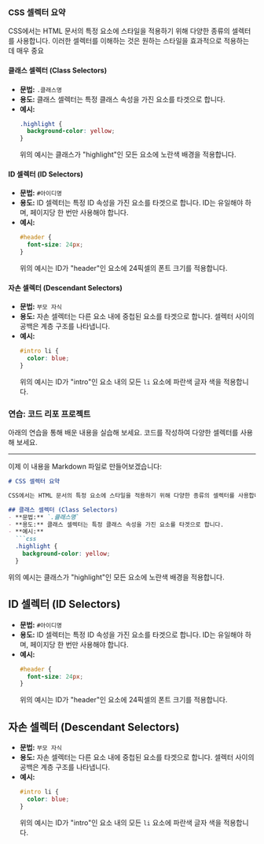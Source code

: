 
### CSS 셀렉터 요약

CSS에서는 HTML 문서의 특정 요소에 스타일을 적용하기 위해 다양한 종류의 셀렉터를 사용합니다. 이러한 셀렉터를 이해하는 것은 원하는 스타일을 효과적으로 적용하는 데 매우 중요

#### 클래스 셀렉터 (Class Selectors)
- **문법:** `.클래스명`
- **용도:** 클래스 셀렉터는 특정 클래스 속성을 가진 요소를 타겟으로 합니다.
- **예시:**
  ```css
  .highlight {
    background-color: yellow;
  }
  ```
  위의 예시는 클래스가 "highlight"인 모든 요소에 노란색 배경을 적용합니다.

#### ID 셀렉터 (ID Selectors)
- **문법:** `#아이디명`
- **용도:** ID 셀렉터는 특정 ID 속성을 가진 요소를 타겟으로 합니다. ID는 유일해야 하며, 페이지당 한 번만 사용해야 합니다.
- **예시:**
  ```css
  #header {
    font-size: 24px;
  }
  ```
  위의 예시는 ID가 "header"인 요소에 24픽셀의 폰트 크기를 적용합니다.

#### 자손 셀렉터 (Descendant Selectors)
- **문법:** `부모 자식`
- **용도:** 자손 셀렉터는 다른 요소 내에 중첩된 요소를 타겟으로 합니다. 셀렉터 사이의 공백은 계층 구조를 나타냅니다.
- **예시:**
  ```css
  #intro li {
    color: blue;
  }
  ```
  위의 예시는 ID가 "intro"인 요소 내의 모든 `li` 요소에 파란색 글자 색을 적용합니다.

### 연습: 코드 리포 프로젝트

아래의 연습을 통해 배운 내용을 실습해 보세요. 코드를 작성하여 다양한 셀렉터를 사용해 보세요.

---

이제 이 내용을 Markdown 파일로 만들어보겠습니다:

```markdown
# CSS 셀렉터 요약

CSS에서는 HTML 문서의 특정 요소에 스타일을 적용하기 위해 다양한 종류의 셀렉터를 사용합니다. 이러한 셀렉터를 이해하는 것은 원하는 스타일을 효과적으로 적용하는 데 매우 중요합니다.

## 클래스 셀렉터 (Class Selectors)
- **문법:** `.클래스명`
- **용도:** 클래스 셀렉터는 특정 클래스 속성을 가진 요소를 타겟으로 합니다.
- **예시:**
  ```css
  .highlight {
    background-color: yellow;
  }
  ```
  위의 예시는 클래스가 "highlight"인 모든 요소에 노란색 배경을 적용합니다.

## ID 셀렉터 (ID Selectors)
- **문법:** `#아이디명`
- **용도:** ID 셀렉터는 특정 ID 속성을 가진 요소를 타겟으로 합니다. ID는 유일해야 하며, 페이지당 한 번만 사용해야 합니다.
- **예시:**
  ```css
  #header {
    font-size: 24px;
  }
  ```
  위의 예시는 ID가 "header"인 요소에 24픽셀의 폰트 크기를 적용합니다.

## 자손 셀렉터 (Descendant Selectors)
- **문법:** `부모 자식`
- **용도:** 자손 셀렉터는 다른 요소 내에 중첩된 요소를 타겟으로 합니다. 셀렉터 사이의 공백은 계층 구조를 나타냅니다.
- **예시:**
  ```css
  #intro li {
    color: blue;
  }
  ```
  위의 예시는 ID가 "intro"인 요소 내의 모든 `li` 요소에 파란색 글자 색을 적용합니다.

